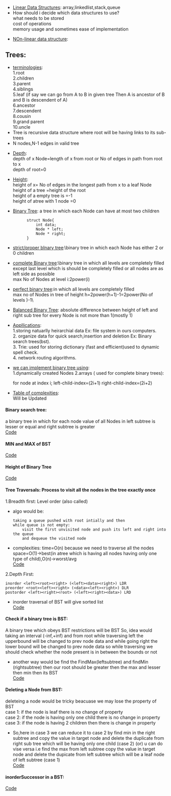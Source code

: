 - <ins>Linear Data Structures</ins>:<ins></ins>
array,linkedlist,stack,queue
- How should i decide which data structures to use?\
what needs to be stored\
cost of operations\
memory usage and sometimes ease of implementation
* <ins>NOn-linear data structure</ins>:
## Trees:
* <ins>terminologies</ins>:\
1.root\
2.children\
3.parent\
4.siblings\
5.leaf
(if say we can go from A to B in given tree Then A is ancestor of B and B is descendent of A)\
6.ancestor\
7.descendent\
8.cousin\
9.grand parent\
10.uncle
* Tree is recursive data structure where root will be having links to its sub-trees
* N nodes,N-1 edges in valid tree
- <ins>Depth</ins>:\
depth of x Node=length of x from root or No of edges in path from root to x\
depth of root=0
- <ins>Height</ins>:\
height of x= No of edges in the longest path from x to a leaf Node\
height of a tree =height of the root\
height of a empty tree is =-1\
height of atree with 1 node =0
- <ins>Binary Tree</ins>: a tree in which each Node can have at most two children

            struct Node{
                int data;
                Node * left;
                Node * right;
            }
- <ins>strict/proper bInary tree</ins>:\binary tree in which each Node has either 2 or 0 children
- <ins>complete Binary tree</ins>:\binary tree in which all levels are completely filled except
last level which is should be completely filled or all nodes are as left side as possible\
max No of Nodes at level i:2power(i)
- <ins>perfect binary tree</ins>:in which all levels are completely filled\
max no of Nodes in tree of height h=2power(h+1)-1=2power(No of levels )-1\
- <ins>Balanced Binary Tree</ins>: absolute difference between height of left and right sub tree for every Node is not more than 1(mostly 1)
- <ins>Appllications</ins>:\
     1.storing natuarlly heirarchial data Ex: file system in ours computers.\
     2. organize data for quick search,insertion and deletion Ex: Binary search trees(bst).\
     3. Trie: used for storing dictionary (fast and efficient)used to dynamic spell check.\
     4. network routing algorithms.
- <ins>we can implement binary tree using</ins>:\
1.dynamically created Nodes
2.arrays ( used for complete binary trees):

    for node at index i;
    left-child-index=(2i+1)
    right-child-index=(2i+2)
    
- <ins>Table of complexities</ins>:\
Will be Updated 
#### Binary search tree:
a binary tree in which for each node value of all Nodes in left subtree is lesser or equal and
right subtree is greater   
[Code](https://github.com/takasidk/cpp/blob/master/data_structures/Trees/BST.cpp)

#### MIN and MAX of BST 
[Code](https://github.com/takasidk/cpp/blob/master/data_structures/Trees/min_max_BST.cpp)
#### Height of Binary Tree 
[Code](https://github.com/takasidk/cpp/blob/master/data_structures/Trees/height_binaryTree.cpp)
#### Tree Traversals: Process to visit all the nodes in the tree exactly once
1.Breadth first: Level order (also called)
  - algo would be:

        taking a queue pushed with root intially and then 
        while queue is not empty:
            visit the first unvisited node and push its left and right into the queue
            and dequeue the visited node
  - complexities:
        time=O(n) because we need to traverse all the nodes\
        space=O(1)->best(in atree which is having all nodes having only one type of child),O(n)->worst/avg \
        [Code](https://github.com/takasidk/cpp/blob/master/data_structures/Trees/levelorder.cpp)
        
2.Depth First: 

    inorder <left><root><right> (<left><data><right>) LDR
    preorder <root><left><right> (<data><left><right>) DLR
    postorder <left><right><root> (<left><right><data>) LRD
  - inorder traversal of BST will give sorted list\
    [Code](https://github.com/takasidk/cpp/blob/master/data_structures/Trees/dfs_BST.cpp)

#### Check if a binary tree is BST:
A binary tree which obeys BST restrictions will be BST
So, idea would taking an interval (-inf,+inf) and from root while traversing 
left the upperbound will be changed to prev node data and while going right the lower bound
will be changed to prev node data so while traversing we should check whether the node
present is in between the bounds or not 
- another way would be find the FindMax(leftsubtree) and findMin (rightsubtree)
then our root should be greater then the max and lesser then min then its BST\
[Code](https://github.com/takasidk/cpp/blob/master/data_structures/Trees/check_BST.cpp)
#### Deleting a Node from BST:
deleteing a node would be tricky beacuase we may lose the property of BST\
case 1: if the node is leaf there is no change of property\
case 2: if the node is having only one child there is no change in property\
case 3: if the node is having 2 children then there is change in property
 - So,here in case 3 we can reduce it to case 2 by find min in the right
    subtree and copy the value in target node and delete the duplicate from right 
    sub tree which will be having only one child (case 2) (or) u can do vise versa i.e find the max from left subtree 
    copy the value in target node and delete the dupicate from left subtree
    which will be a leaf node of left subtree (case 1)\
[Code](https://github.com/takasidk/cpp/blob/master/data_structures/Trees/Delete_BST.cpp)
#### inorderSuccessor in a BST:
[Code](https://github.com/takasidk/cpp/blob/master/data_structures/Trees/inorderSuccessor_BST.cpp)

